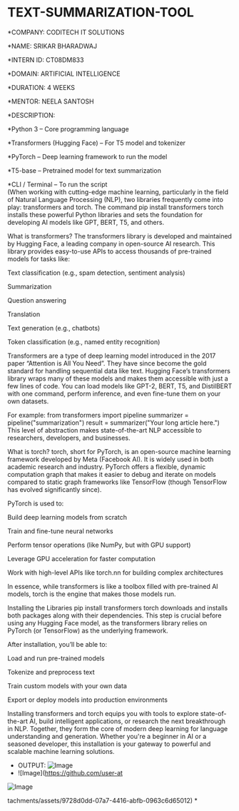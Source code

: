 # TEXT-SUMMARIZATION-TOOL

*COMPANY: CODITECH IT SOLUTIONS

*NAME: SRIKAR BHARADWAJ

*INTERN ID: CT08DM833

*DOMAIN: ARTIFICIAL INTELLIGENCE

*DURATION: 4 WEEKS

*MENTOR: NEELA SANTOSH

*DESCRIPTION:  

*Python 3 – Core programming language

*Transformers (Hugging Face) – For T5 model and tokenizer

*PyTorch – Deep learning framework to run the model

*T5-base – Pretrained model for text summarization

*CLI / Terminal – To run the script    
(When working with cutting-edge machine learning, particularly in the field of Natural Language Processing (NLP), two libraries frequently come into play: transformers and torch. The command pip install transformers torch installs these powerful Python libraries and sets the foundation for developing AI models like GPT, BERT, T5, and others.

What is transformers?
The transformers library is developed and maintained by Hugging Face, a leading company in open-source AI research. This library provides easy-to-use APIs to access thousands of pre-trained models for tasks like:

Text classification (e.g., spam detection, sentiment analysis)

Summarization

Question answering

Translation

Text generation (e.g., chatbots)

Token classification (e.g., named entity recognition)

Transformers are a type of deep learning model introduced in the 2017 paper “Attention is All You Need”. They have since become the gold standard for handling sequential data like text. Hugging Face’s transformers library wraps many of these models and makes them accessible with just a few lines of code. You can load models like GPT-2, BERT, T5, and DistilBERT with one command, perform inference, and even fine-tune them on your own datasets.

For example:
from transformers import pipeline
summarizer = pipeline("summarization")
result = summarizer("Your long article here.")
This level of abstraction makes state-of-the-art NLP accessible to researchers, developers, and businesses.

What is torch?
torch, short for PyTorch, is an open-source machine learning framework developed by Meta (Facebook AI). It is widely used in both academic research and industry. PyTorch offers a flexible, dynamic computation graph that makes it easier to debug and iterate on models compared to static graph frameworks like TensorFlow (though TensorFlow has evolved significantly since).

PyTorch is used to:

Build deep learning models from scratch

Train and fine-tune neural networks

Perform tensor operations (like NumPy, but with GPU support)

Leverage GPU acceleration for faster computation

Work with high-level APIs like torch.nn for building complex architectures

In essence, while transformers is like a toolbox filled with pre-trained AI models, torch is the engine that makes those models run.

Installing the Libraries
pip install transformers torch
downloads and installs both packages along with their dependencies. This step is crucial before using any Hugging Face model, as the transformers library relies on PyTorch (or TensorFlow) as the underlying framework.

After installation, you’ll be able to:

Load and run pre-trained models

Tokenize and preprocess text

Train custom models with your own data

Export or deploy models into production environments

Installing transformers and torch equips you with tools to explore state-of-the-art AI, build intelligent applications, or research the next breakthrough in NLP. Together, they form the core of modern deep learning for language understanding and generation. Whether you're a beginner in AI or a seasoned developer, this installation is your gateway to powerful and scalable machine learning solutions.

* OUTPUT:  ![Image](https://github.com/user-attachments/assets/9728d0dd-07a7-4416-abfb-0963c6d65012)
* ![Image](https://github.com/user-at

![Image](https://github.com/user-attachments/assets/da8a55cc-9f63-4bab-9fd7-e1f6fe802489)

tachments/assets/9728d0dd-07a7-4416-abfb-0963c6d65012)
*          
